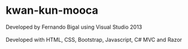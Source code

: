 # kwan-kun-mooca
Developed by Fernando Bigal using Visual Studio 2013
<br><br>
Developed with HTML, CSS, Bootstrap, Javascript, C# MVC and Razor
